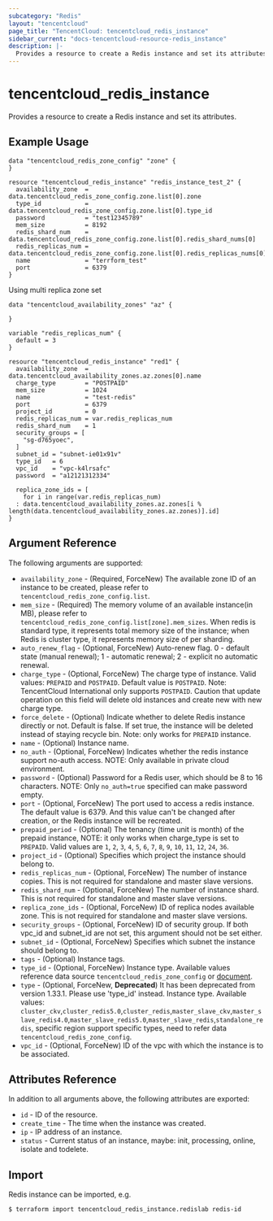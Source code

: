 ```yaml
---
subcategory: "Redis"
layout: "tencentcloud"
page_title: "TencentCloud: tencentcloud_redis_instance"
sidebar_current: "docs-tencentcloud-resource-redis_instance"
description: |-
  Provides a resource to create a Redis instance and set its attributes.
---
```


# tencentcloud_redis_instance

Provides a resource to create a Redis instance and set its attributes.

## Example Usage

```hcl
data "tencentcloud_redis_zone_config" "zone" {
}

resource "tencentcloud_redis_instance" "redis_instance_test_2" {
  availability_zone  = data.tencentcloud_redis_zone_config.zone.list[0].zone
  type_id            = data.tencentcloud_redis_zone_config.zone.list[0].type_id
  password           = "test12345789"
  mem_size           = 8192
  redis_shard_num    = data.tencentcloud_redis_zone_config.zone.list[0].redis_shard_nums[0]
  redis_replicas_num = data.tencentcloud_redis_zone_config.zone.list[0].redis_replicas_nums[0]
  name               = "terrform_test"
  port               = 6379
}
```

Using multi replica zone set

```hcl
data "tencentcloud_availability_zones" "az" {

}

variable "redis_replicas_num" {
  default = 3
}

resource "tencentcloud_redis_instance" "red1" {
  availability_zone  = data.tencentcloud_availability_zones.az.zones[0].name
  charge_type        = "POSTPAID"
  mem_size           = 1024
  name               = "test-redis"
  port               = 6379
  project_id         = 0
  redis_replicas_num = var.redis_replicas_num
  redis_shard_num    = 1
  security_groups = [
    "sg-d765yoec",
  ]
  subnet_id = "subnet-ie01x91v"
  type_id   = 6
  vpc_id    = "vpc-k4lrsafc"
  password  = "a12121312334"

  replica_zone_ids = [
    for i in range(var.redis_replicas_num)
  : data.tencentcloud_availability_zones.az.zones[i % length(data.tencentcloud_availability_zones.az.zones)].id]
}
```

## Argument Reference

The following arguments are supported:

* `availability_zone` - (Required, ForceNew) The available zone ID of an instance to be created, please refer to `tencentcloud_redis_zone_config.list`.
* `mem_size` - (Required) The memory volume of an available instance(in MB), please refer to `tencentcloud_redis_zone_config.list[zone].mem_sizes`. When redis is standard type, it represents total memory size of the instance; when Redis is cluster type, it represents memory size of per sharding.
* `auto_renew_flag` - (Optional, ForceNew) Auto-renew flag. 0 - default state (manual renewal); 1 - automatic renewal; 2 - explicit no automatic renewal.
* `charge_type` - (Optional, ForceNew) The charge type of instance. Valid values: `PREPAID` and `POSTPAID`. Default value is `POSTPAID`. Note: TencentCloud International only supports `POSTPAID`. Caution that update operation on this field will delete old instances and create new with new charge type.
* `force_delete` - (Optional) Indicate whether to delete Redis instance directly or not. Default is false. If set true, the instance will be deleted instead of staying recycle bin. Note: only works for `PREPAID` instance.
* `name` - (Optional) Instance name.
* `no_auth` - (Optional, ForceNew) Indicates whether the redis instance support no-auth access. NOTE: Only available in private cloud environment.
* `password` - (Optional) Password for a Redis user, which should be 8 to 16 characters. NOTE: Only `no_auth=true` specified can make password empty.
* `port` - (Optional, ForceNew) The port used to access a redis instance. The default value is 6379. And this value can't be changed after creation, or the Redis instance will be recreated.
* `prepaid_period` - (Optional) The tenancy (time unit is month) of the prepaid instance, NOTE: it only works when charge_type is set to `PREPAID`. Valid values are `1`, `2`, `3`, `4`, `5`, `6`, `7`, `8`, `9`, `10`, `11`, `12`, `24`, `36`.
* `project_id` - (Optional) Specifies which project the instance should belong to.
* `redis_replicas_num` - (Optional, ForceNew) The number of instance copies. This is not required for standalone and master slave versions.
* `redis_shard_num` - (Optional, ForceNew) The number of instance shard. This is not required for standalone and master slave versions.
* `replica_zone_ids` - (Optional, ForceNew) ID of replica nodes available zone. This is not required for standalone and master slave versions.
* `security_groups` - (Optional, ForceNew) ID of security group. If both vpc_id and subnet_id are not set, this argument should not be set either.
* `subnet_id` - (Optional, ForceNew) Specifies which subnet the instance should belong to.
* `tags` - (Optional) Instance tags.
* `type_id` - (Optional, ForceNew) Instance type. Available values reference data source `tencentcloud_redis_zone_config` or [document](https://intl.cloud.tencent.com/document/product/239/32069).
* `type` - (Optional, ForceNew, **Deprecated**) It has been deprecated from version 1.33.1. Please use 'type_id' instead. Instance type. Available values: `cluster_ckv`,`cluster_redis5.0`,`cluster_redis`,`master_slave_ckv`,`master_slave_redis4.0`,`master_slave_redis5.0`,`master_slave_redis`,`standalone_redis`, specific region support specific types, need to refer data `tencentcloud_redis_zone_config`.
* `vpc_id` - (Optional, ForceNew) ID of the vpc with which the instance is to be associated.

## Attributes Reference

In addition to all arguments above, the following attributes are exported:

* `id` - ID of the resource.
* `create_time` - The time when the instance was created.
* `ip` - IP address of an instance.
* `status` - Current status of an instance, maybe: init, processing, online, isolate and todelete.


## Import

Redis instance can be imported, e.g.

```
$ terraform import tencentcloud_redis_instance.redislab redis-id
```

